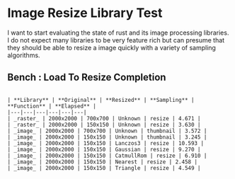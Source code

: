 # Image Resize Library Test 

I want to start evaluating the state of rust and its image processing libraries.  I do not expect many libraries to be very feature rich but can presume that they should be able to resize a image quickly with a variety of sampling algorithms. 

## Bench : Load To Resize Completion

```

| **Library** | **Original** | **Resized** | **Sampling** |  **Function** | **Elapsed** |
|---|---|---|---|---|---|
| _raster_ | 2000x2000 | 700x700 | Unknown | resize | 4.671 |
| _raster_ | 2000x2000 | 150x150 | Unknown | resize | 3.630 |
| _image_ | 2000x2000 | 700x700 | Unknown | thumbnail | 3.572 |
| _image_ | 2000x2000 | 150x150 | Unknown | thumbnail | 3.245 |
| _image_ | 2000x2000 | 150x150 | Lanczos3 | resize | 10.593 |
| _image_ | 2000x2000 | 150x150 | Gaussian | resize | 9.270 |
| _image_ | 2000x2000 | 150x150 | CatmullRom | resize | 6.910 |
| _image_ | 2000x2000 | 150x150 | Nearest | resize | 2.458 |
| _image_ | 2000x2000 | 150x150 | Triangle | resize | 4.549 |